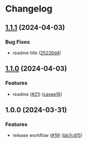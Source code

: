 # Changelog

## [1.1.1](https://github.com/Danishsjjd/nextjs-monorepo/compare/rightbrainai-v1.1.0...rightbrainai-v1.1.1) (2024-04-03)


### Bug Fixes

* readme title ([25226d4](https://github.com/Danishsjjd/nextjs-monorepo/commit/25226d46b1d5d54858ea07052c8e4dc371e49cde))

## [1.1.0](https://github.com/Danishsjjd/nextjs-monorepo/compare/rightbrainai-v1.0.0...rightbrainai-v1.1.0) (2024-04-03)


### Features

* readme ([#21](https://github.com/Danishsjjd/nextjs-monorepo/issues/21)) ([caeae16](https://github.com/Danishsjjd/nextjs-monorepo/commit/caeae1695c0b9bb606629bac10abfd5f7188b6c0))

## 1.0.0 (2024-03-31)


### Features

* release workflow ([#19](https://github.com/Danishsjjd/feat-monorepo/issues/19)) ([bb7c4f5](https://github.com/Danishsjjd/feat-monorepo/commit/bb7c4f5e928475f44fdb80e7c50daa7a7c884eb5))
